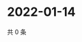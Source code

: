 # 2022-01-14

共 0 条

<!-- BEGIN WEIBO -->
<!-- 最后更新时间 Fri Jan 14 2022 08:16:29 GMT+0800 (China Standard Time) -->

<!-- END WEIBO -->
